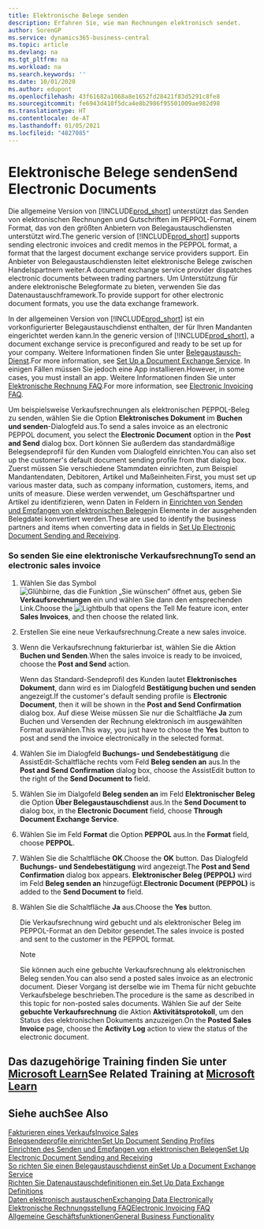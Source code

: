 ```yaml
---
title: Elektronische Belege senden
description: Erfahren Sie, wie man Rechnungen elektronisch sendet.
author: SorenGP
ms.service: dynamics365-business-central
ms.topic: article
ms.devlang: na
ms.tgt_pltfrm: na
ms.workload: na
ms.search.keywords: ''
ms.date: 10/01/2020
ms.author: edupont
ms.openlocfilehash: 43f61682a1068a8e1652fd28421f83d5291c8fe8
ms.sourcegitcommit: fe6943d410f5dca4e8b2986f95501009ae982d98
ms.translationtype: HT
ms.contentlocale: de-AT
ms.lasthandoff: 01/05/2021
ms.locfileid: "4827085"
---
```

# <a name="send-electronic-documents"></a><span data-ttu-id="67af8-103">Elektronische Belege senden</span><span class="sxs-lookup"><span data-stu-id="67af8-103">Send Electronic Documents</span></span>

<span data-ttu-id="67af8-104">Die allgemeine Version von [!INCLUDE[prod_short](includes/prod_short.md)] unterstützt das Senden von elektronischen Rechnungen und Gutschriften im PEPPOL-Format, einem Format, das von den größten Anbietern von Belegaustauschdiensten unterstützt wird.</span><span class="sxs-lookup"><span data-stu-id="67af8-104">The generic version of [!INCLUDE[prod_short](includes/prod_short.md)] supports sending electronic invoices and credit memos in the PEPPOL format, a format that the largest document exchange service providers support.</span></span> <span data-ttu-id="67af8-105">Ein Anbieter von Belegaustauschdiensten leitet elektronische Belege zwischen Handelspartnern weiter.</span><span class="sxs-lookup"><span data-stu-id="67af8-105">A document exchange service provider dispatches electronic documents between trading partners.</span></span> <span data-ttu-id="67af8-106">Um Unterstützung für andere elektronische Belegformate zu bieten, verwenden Sie das Datenaustauschframework.</span><span class="sxs-lookup"><span data-stu-id="67af8-106">To provide support for other electronic document formats, you use the data exchange framework.</span></span>  

 <span data-ttu-id="67af8-107">In der allgemeinen Version von [!INCLUDE[prod_short](includes/prod_short.md)] ist ein vorkonfigurierter Belegaustauschdienst enthalten, der für Ihren Mandanten eingerichtet werden kann.</span><span class="sxs-lookup"><span data-stu-id="67af8-107">In the generic version of [!INCLUDE[prod_short](includes/prod_short.md)], a document exchange service is preconfigured and ready to be set up for your company.</span></span> <span data-ttu-id="67af8-108">Weitere Informationen finden Sie unter [Belegaustausch-Dienst](across-how-to-set-up-a-document-exchange-service.md).</span><span class="sxs-lookup"><span data-stu-id="67af8-108">For more information, see [Set Up a Document Exchange Service](across-how-to-set-up-a-document-exchange-service.md).</span></span> <span data-ttu-id="67af8-109">In einigen Fällen müssen Sie jedoch eine App installieren.</span><span class="sxs-lookup"><span data-stu-id="67af8-109">However, in some cases, you must install an app.</span></span> <span data-ttu-id="67af8-110">Weitere Informationen finden Sie unter [Elektronische Rechnung FAQ](faq-electronic-invoicing.yml).</span><span class="sxs-lookup"><span data-stu-id="67af8-110">For more information, see [Electronic Invoicing FAQ](faq-electronic-invoicing.yml).</span></span>  

 <span data-ttu-id="67af8-111">Um beispielsweise Verkaufsrechnungen als elektronischen PEPPOL-Beleg zu senden, wählen Sie die Option **Elektronisches Dokument** im **Buchen und senden**-Dialogfeld aus.</span><span class="sxs-lookup"><span data-stu-id="67af8-111">To send a sales invoice as an electronic PEPPOL document, you select the **Electronic Document** option in the **Post and Send** dialog box.</span></span> <span data-ttu-id="67af8-112">Dort können Sie außerdem das standardmäßige Belegsendeprofil für den Kunden vom Dialogfeld einrichten.</span><span class="sxs-lookup"><span data-stu-id="67af8-112">You can also set up the customer's default document sending profile from that dialog box.</span></span> <span data-ttu-id="67af8-113">Zuerst müssen Sie verschiedene Stammdaten einrichten, zum Beispiel Mandantendaten, Debitoren, Artikel und Maßeinheiten.</span><span class="sxs-lookup"><span data-stu-id="67af8-113">First, you must set up various master data, such as company information, customers, items, and units of measure.</span></span> <span data-ttu-id="67af8-114">Diese werden verwendet, um Geschäftspartner und Artikel zu identifizieren, wenn Daten in Feldern in [Einrichten von Senden und Empfangen von elektronischen Belegen](across-how-to-set-up-electronic-document-sending-and-receiving.md)in Elemente in der ausgehenden Belegdatei konvertiert werden.</span><span class="sxs-lookup"><span data-stu-id="67af8-114">These are used to identify the business partners and items when converting data in fields in [Set Up Electronic Document Sending and Receiving](across-how-to-set-up-electronic-document-sending-and-receiving.md).</span></span>  

### <a name="to-send-an-electronic-sales-invoice"></a><span data-ttu-id="67af8-115">So senden Sie eine elektronische Verkaufsrechnung</span><span class="sxs-lookup"><span data-stu-id="67af8-115">To send an electronic sales invoice</span></span>

1. <span data-ttu-id="67af8-116">Wählen Sie das Symbol ![Glühbirne, das die Funktion „Sie wünschen“ öffnet](media/ui-search/search_small.png "Tell me-Funktion") aus, geben Sie **Verkaufsrechnungen** ein und wählen Sie dann den entsprechenden Link.</span><span class="sxs-lookup"><span data-stu-id="67af8-116">Choose the ![Lightbulb that opens the Tell Me feature](media/ui-search/search_small.png "Tell me what you want to do") icon, enter **Sales Invoices**, and then choose the related link.</span></span>  

2. <span data-ttu-id="67af8-117">Erstellen Sie eine neue Verkaufsrechnung.</span><span class="sxs-lookup"><span data-stu-id="67af8-117">Create a new sales invoice.</span></span>  

3. <span data-ttu-id="67af8-118">Wenn die Verkaufsrechnung fakturierbar ist, wählen Sie die Aktion **Buchen und Senden**.</span><span class="sxs-lookup"><span data-stu-id="67af8-118">When the sales invoice is ready to be invoiced, choose the **Post and Send** action.</span></span>  

     <span data-ttu-id="67af8-119">Wenn das Standard-Sendeprofil des Kunden lautet **Elektronisches Dokument**, dann wird es im Dialogfeld **Bestätigung buchen und senden** angezeigt.</span><span class="sxs-lookup"><span data-stu-id="67af8-119">If the customer's default sending profile is **Electronic Document**, then it will be shown in the **Post and Send Confirmation** dialog box.</span></span> <span data-ttu-id="67af8-120">Auf diese Weise müssen Sie nur die Schaltfläche **Ja** zum Buchen und Versenden der Rechnung elektronisch im ausgewählten Format auswählen.</span><span class="sxs-lookup"><span data-stu-id="67af8-120">This way, you just have to choose the **Yes** button to post and send the invoice electronically in the selected format.</span></span>  

4. <span data-ttu-id="67af8-121">Wählen Sie im Dialogfeld **Buchungs- und Sendebestätigung** die AssistEdit-Schaltfläche rechts vom Feld **Beleg senden an** aus.</span><span class="sxs-lookup"><span data-stu-id="67af8-121">In the **Post and Send Confirmation** dialog box, choose the AssistEdit button to the right of the **Send Document to** field.</span></span>  

5. <span data-ttu-id="67af8-122">Wählen Sie im Dialgofeld **Beleg senden an** im Feld **Elektronischer Beleg** die Option **Über Belegaustauschdienst** aus.</span><span class="sxs-lookup"><span data-stu-id="67af8-122">In the **Send Document to** dialog box, in the **Electronic Document** field, choose **Through Document Exchange Service**.</span></span>  

6. <span data-ttu-id="67af8-123">Wählen Sie im Feld **Format** die Option **PEPPOL** aus.</span><span class="sxs-lookup"><span data-stu-id="67af8-123">In the **Format** field, choose **PEPPOL**.</span></span>  

7. <span data-ttu-id="67af8-124">Wählen Sie die Schaltfläche **OK**.</span><span class="sxs-lookup"><span data-stu-id="67af8-124">Choose the **OK** button.</span></span> <span data-ttu-id="67af8-125">Das Dialogfeld **Buchungs- und Sendebestätigung** wird angezeigt.</span><span class="sxs-lookup"><span data-stu-id="67af8-125">The **Post and Send Confirmation** dialog box appears.</span></span> <span data-ttu-id="67af8-126">**Elektronischer Beleg (PEPPOL)** wird im Feld **Beleg senden an** hinzugefügt.</span><span class="sxs-lookup"><span data-stu-id="67af8-126">**Electronic Document (PEPPOL)** is added to the **Send Document to** field.</span></span>  

8. <span data-ttu-id="67af8-127">Wählen Sie die Schaltfläche **Ja** aus.</span><span class="sxs-lookup"><span data-stu-id="67af8-127">Choose the **Yes** button.</span></span>  

     <span data-ttu-id="67af8-128">Die Verkaufsrechnung wird gebucht und als elektronischer Beleg im PEPPOL-Format an den Debitor gesendet.</span><span class="sxs-lookup"><span data-stu-id="67af8-128">The sales invoice is posted and sent to the customer in the PEPPOL format.</span></span>  

    > [!NOTE]  
    >  <span data-ttu-id="67af8-129">Sie können auch eine gebuchte Verkaufsrechnung als elektronischen Beleg senden.</span><span class="sxs-lookup"><span data-stu-id="67af8-129">You can also send a posted sales invoice as an electronic document.</span></span> <span data-ttu-id="67af8-130">Dieser Vorgang ist derselbe wie im Thema für nicht gebuchte Verkaufsbelege beschrieben.</span><span class="sxs-lookup"><span data-stu-id="67af8-130">The procedure is the same as described in this topic for non-posted sales documents.</span></span> <span data-ttu-id="67af8-131">Wählen Sie auf der Seite **gebuchte Verkaufsrechnung** die Aktion **Aktivitätsprotokoll**, um den Status des elektronischen Dokuments anzuzeigen.</span><span class="sxs-lookup"><span data-stu-id="67af8-131">On the **Posted Sales Invoice** page, choose the **Activity Log** action to view the status of the electronic document.</span></span>  

## <a name="see-related-training-at-microsoft-learn"></a><span data-ttu-id="67af8-132">Das dazugehörige Training finden Sie unter [Microsoft Learn](/learn/modules/electronic-documents-dynamics-365-business-central/index)</span><span class="sxs-lookup"><span data-stu-id="67af8-132">See Related Training at [Microsoft Learn](/learn/modules/electronic-documents-dynamics-365-business-central/index)</span></span>

## <a name="see-also"></a><span data-ttu-id="67af8-133">Siehe auch</span><span class="sxs-lookup"><span data-stu-id="67af8-133">See Also</span></span>

[<span data-ttu-id="67af8-134">Fakturieren eines Verkaufs</span><span class="sxs-lookup"><span data-stu-id="67af8-134">Invoice Sales</span></span>](sales-how-invoice-sales.md)  
[<span data-ttu-id="67af8-135">Belegsendeprofile einrichten</span><span class="sxs-lookup"><span data-stu-id="67af8-135">Set Up Document Sending Profiles</span></span>](sales-how-setup-document-send-profiles.md)  
[<span data-ttu-id="67af8-136">Einrichten des Senden und Empfangen von elektronischen Belegen</span><span class="sxs-lookup"><span data-stu-id="67af8-136">Set Up Electronic Document Sending and Receiving</span></span>](across-how-to-set-up-electronic-document-sending-and-receiving.md)  
[<span data-ttu-id="67af8-137">So richten Sie einen Belegaustauschdienst ein</span><span class="sxs-lookup"><span data-stu-id="67af8-137">Set Up a Document Exchange Service</span></span>](across-how-to-set-up-a-document-exchange-service.md)  
[<span data-ttu-id="67af8-138">Richten Sie Datenaustauschdefinitionen ein.</span><span class="sxs-lookup"><span data-stu-id="67af8-138">Set Up Data Exchange Definitions</span></span>](across-how-to-set-up-data-exchange-definitions.md)  
[<span data-ttu-id="67af8-139">Daten elektronisch austauschen</span><span class="sxs-lookup"><span data-stu-id="67af8-139">Exchanging Data Electronically</span></span>](across-data-exchange.md)  
[<span data-ttu-id="67af8-140">Elektronische Rechnungsstellung FAQ</span><span class="sxs-lookup"><span data-stu-id="67af8-140">Electronic Invoicing FAQ</span></span>](faq-electronic-invoicing.yml)  
[<span data-ttu-id="67af8-141">Allgemeine Geschäftsfunktionen</span><span class="sxs-lookup"><span data-stu-id="67af8-141">General Business Functionality</span></span>](ui-across-business-areas.md)  
